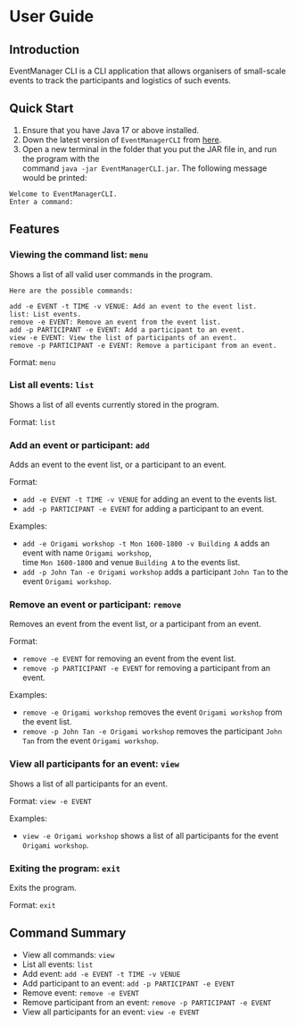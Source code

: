 # User Guide

## Introduction

EventManager CLI is a CLI application that allows organisers of small-scale events to track
the participants and logistics of such events.

## Quick Start

1. Ensure that you have Java 17 or above installed.
2. Down the latest version of `EventManagerCLI` from [here](https://github.com/AY2425S1-CS2113-W13-3/tp/releases).
3. Open a new terminal in the folder that you put the JAR file in, and run the program with the  
command ```java -jar EventManagerCLI.jar```.
The following message would be printed:
```
Welcome to EventManagerCLI.
Enter a command:
```

## Features 

### Viewing the command list: `menu`
Shows a list of all valid user commands in the program.

```
Here are the possible commands:

add -e EVENT -t TIME -v VENUE: Add an event to the event list.
list: List events.
remove -e EVENT: Remove an event from the event list.
add -p PARTICIPANT -e EVENT: Add a participant to an event.
view -e EVENT: View the list of participants of an event.
remove -p PARTICIPANT -e EVENT: Remove a participant from an event.
```

Format: `menu`

### List all events: `list`
Shows a list of all events currently stored in the program.

Format: `list`

### Add an event or participant: `add`
Adds an event to the event list, or a participant to an event.

Format:  
* `add -e EVENT -t TIME -v VENUE` for adding an event to the events list.
* `add -p PARTICIPANT -e EVENT` for adding a participant to an event.

Examples:
* `add -e Origami workshop -t Mon 1600-1800 -v Building A` adds an event with name `Origami workshop`,  
time `Mon 1600-1800` and venue `Building A` to the events list.
* `add -p John Tan -e Origami workshop` adds a participant `John Tan` to the event `Origami workshop`.

### Remove an event or participant: `remove` 
Removes an event from the event list, or a participant from an event.

Format:
* `remove -e EVENT` for removing an event from the event list.
* `remove -p PARTICIPANT -e EVENT` for removing a participant from an event.

Examples:
* `remove -e Origami workshop` removes the event `Origami workshop` from the event list.
* `remove -p John Tan -e Origami workshop` removes the participant `John Tan` from the event `Origami workshop`.

### View all participants for an event: `view`
Shows a list of all participants for an event.

Format: `view -e EVENT`

Examples:
* `view -e Origami workshop` shows a list of all participants for the event `Origami workshop`.

### Exiting the program: `exit`
Exits the program.

Format: `exit`

## Command Summary

* View all commands: `view`
* List all events: `list`
* Add event: `add -e EVENT -t TIME -v VENUE`
* Add participant to an event: `add -p PARTICIPANT -e EVENT`
* Remove event: `remove -e EVENT`
* Remove participant from an event: `remove -p PARTICIPANT -e EVENT`
* View all participants for an event: `view -e EVENT`
